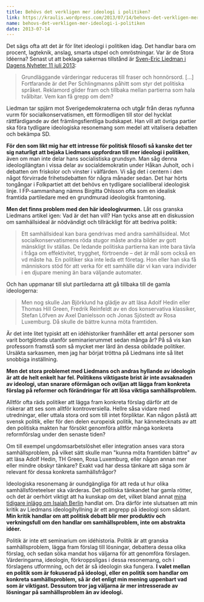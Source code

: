 ```yaml
---
title: Behövs det verkligen mer ideologi i politiken?
link: https://kraulis.wordpress.com/2013/07/14/behovs-det-verkligen-mer-ideologi-i-politiken/
name: behovs-det-verkligen-mer-ideologi-i-politiken
date: 2013-07-14
---
```

Det sägs ofta att det är för litet ideologi i politiken idag. Det handlar bara om procent, lagteknik, anslag, smarta utspel och omröstningar. Var är de Stora Idéerna? Senast ut att beklaga sakernas tillstånd är [Sven-Eric Liedman i Dagens Nyheter 11 juli 2013](http://www.dn.se/kultur-noje/kulturdebatt/sven-eric-liedman-nar-politiken-blir-till-skadespel/):

> Grundläggande värderingar reduceras till fraser och honnörsord. [...] Fortfarande är det Per Schlingmanns påhitt som styr det politiska språket. Reklamord glider fram och tillbaka mellan partierna som hala tvålbitar. Vem kan få grepp om dem?

Liedman tar spjärn mot Sverigedemokraterna och utgår från deras nyfunna vurm för socialkonservatismen, ett förmodligen till stor del hycklat rättfärdigande av det främlingsfientliga budskapet. Han vill att övriga partier ska föra tydligare ideologiska resonemang som medel att vitalisera debatten och bekämpa SD.

**För den som likt mig har ett intresse för politisk filosofi så kanske det ter sig naturligt att bejaka Liedmans uppfordran till mer ideologi i politiken**, även om man inte delar hans socialistiska grundsyn. Man såg denna ideologilängtan i vissa delar av socialdemokratin under Håkan Juholt, och i debatten om friskolor och vinster i välfärden. Vi såg det i centern i den något förvirrade frihetsdebatten för några månader sedan. Det har hörts tongångar i Folkpartiet att det behövs en tydligare socialliberal ideologisk linje. I FP-sammanhang nämns Birgitta Ohlsson ofta som en idealisk framtida partiledare med en grundmurad ideologisk framtoning.



**Men det finns problem med den här ideologivurmen.** Låt oss granska Liedmans artikel igen: Vad är det han vill? Han tycks anse att en diskussion om samhällsideal är nödvändigt och tillräckligt för att bedriva politik:

> Ett samhällsideal kan bara gendrivas med andra samhällsideal. Mot socialkonservatismens röda stugor måste andra bilder av gott mänskligt liv ställas. De ledande politiska partierna kan inte bara tävla i fråga om effektivitet, trygghet, förtroende – det är mål som också en vd måste ha. En politiker ska inte leda ett företag. Hon eller han ska få människors stöd för att verka för ett samhälle där vi kan vara individer i en djupare mening än bara väljande automater.

Och han uppmanar till slut partiledarna att gå tillbaka till de gamla ideologerna:

> Men nog skulle Jan Björklund ha glädje av att läsa Adolf Hedin eller Thomas Hill Green, Fredrik Reinfeldt av en dos konservativa klassiker, Stefan Löfven av Axel Danielsson och Jonas Sjöstedt av Rosa Luxemburg. Då skulle de bättre kunna möta framtiden.

Är det inte litet typiskt att en idéhistoriker framhåller ett antal personer som varit bortglömda utanför seminarierummet sedan många år? På så vis kan professorn framstå som så mycket mer lärd än dessa obildade politiker. Ursäkta sarkasmen, men jag har börjat tröttna på Liedmans inte så litet snobbiga inställning.

**Men det stora problemet med Liedmans och andras hyllande av ideologin är att de helt enkelt har fel. Politikens viktigaste brist är inte avsaknaden av ideologi, utan snarare oförmågan och oviljan att lägga fram konkreta förslag på reformer och förändringar för att lösa viktiga samhällsproblem.**

Alltför ofta räds politiker att lägga fram konkreta förslag därför att de riskerar att ses som alltför kontroversiella. Hellre såsa vidare med utredningar, eller uttala stora ord som till intet förpliktar. Kan någon påstå att svensk politik, eller för den delen europeisk politik, har kännetecknats av att den politiska makten har försökt genomföra alltför många konkreta reformförslag under den senaste tiden?

Om till exempel ungdomsarbetslöshet eller integration anses vara stora samhällsproblem, på vilket sätt skulle man "kunna möta framtiden bättre" av att läsa Adolf Hedin, TH Green, Rosa Luxemburg, eller någon annan mer eller mindre obskyr tänkare? Exakt vad har dessa tänkare att säga som är relevant för dessa konkreta samhällsfrågor?

Ideologiska resonemang är oundgängliga för att reda ut hur olika samhällsföreteelser ska värderas. Det politiska tänkandet har gamla rötter, och det är oerhört viktigt att ha kunskap om det, vilket bland annat [mina tidigare inlägg om Isaiah Berlin](/posts/) handlat om. Dra därför inte slutsatsen att min kritik av Liedmans ideologihyllning är ett angrepp på ideologi som sådant. **Min kritik handlar om att politisk debatt blir mer produktiv och verkningsfull om den handlar om samhällsproblem, inte om abstrakta idéer.**

Politik är inte ett seminarium om idéhistoria. Politik är att granska samhällsproblem, lägga fram förslag till lösningar, debattera dessa olika förslag, och sedan söka mandat hos väljarna för att genomföra förslagen. Värderingarna, ideologin, förkroppsligas i dessa resonemang, och i förslagens utformning, och det är så ideologin ska fungera. **I valet mellan en politik som är fokuserad på ideologi, eller en politik som handlar om konkreta samhällsproblem, så är det enligt min mening uppenbart vad som är viktigast. Dessutom tror jag väljarna är mer intresserade av lösningar på samhällsproblem än av ideologi.**

